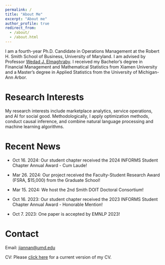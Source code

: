 ```yaml
---
permalink: /
title: "About Me"
excerpt: "About me"
author_profile: true
redirect_from: 
  - /about/
  - /about.html
---
```


I am a fourth-year Ph.D. Candidate in Operations Management at the Robert H. Smith School of Business, University of Maryland. I am advised by Professor [Wedad J. Elmaghraby](https://www.rhsmith.umd.edu/directory/wedad-j-elmaghraby). I received my Bachelor’s degree in Financial Management and Mathematical Statistics from Xiamen University and a Master’s degree in Applied Statistics from the University of Michigan-Ann Arbor. 

Research Interests
======
My research interests include marketplace analytics, service operations, and AI for social good. Methodologically, I apply optimization methods, conduct causal inference, and combine natural language processing and machine learning algorithms. 

Recent News
======
* Oct 16. 2024: Our student chapter received the 2024 INFORMS Student Chapter Annual Award - Cum Laude!

* Mar 26. 2024: Our project received the Faculty-Student Research Award (FSRA, $15,000) from the Graduate School!

* Mar 15. 2024: We host the 2nd Smith DOIT Doctoral Consortium!

* Oct 16. 2023: Our student chapter received the 2023 INFORMS Student Chapter Annual Award - Honorable Mention!

* Oct 7. 2023: One paper is accepted by EMNLP 2023!

<!-- * Oct 16. 2023: I presented my paper at INFORMS 2023, Phenoix, AZ.


* Sept 7. 2023: I attended 2023 Purdue Operations Symposium. 

* Sept 6. 2023: I passed my comprehensive exam!

* Aug 28. 2023: I received a Jacob K. Goldhaber Travel Grant from the Graduate School to attend INFORMS 2023.

* June 11. 2023: I attended the Behavioral Operations Management Summer Institute hosted by Harvard Business School.

* May 24. 2023: I presented my paper at POMS Conference Florida Orlando, 2023.

* April 25. 2023: Our student chapter application was approved by INFORMS!

* Feb 17. 2023: I organized 1st Smith DOIT Doctoral Consortium.

* Aug 26. 2022: I gave a poster presentation at YinzOR 2022 held by Carnegie Mellon University! -->

Contact
======
Email: [jiannan@umd.edu](mailto:jiannan@umd.edu)

CV: Please [click here](https://www.dropbox.com/scl/fi/d80bnjmow0w5ock4jqfak/Jiannan_CV.pdf?rlkey=5numtbd60gws47vzwz0rx03d5&st=ve82iqod&dl=0) for a current version of my CV.